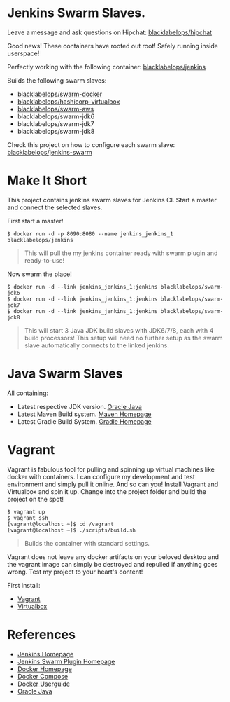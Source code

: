 # Jenkins Swarm Slaves.

Leave a message and ask questions on Hipchat: [blacklabelops/hipchat](https://www.hipchat.com/geogBFvEM)

Good news! These containers have rooted out root! Safely running inside userspace!

Perfectly working with the following container: [blacklabelops/jenkins](https://github.com/blacklabelops/jenkins)

Builds the following swarm slaves:

* [blacklabelops/swarm-docker](https://github.com/blacklabelops/swarm/tree/master/docker)
* [blacklabelops/hashicorp-virtualbox](https://github.com/blacklabelops/swarm/tree/master/hashicorp-virtualbox)
* [blacklabelops/swarm-aws](https://github.com/blacklabelops/swarm/tree/master/amazonws)
* blacklabelops/swarm-jdk6
* blacklabelops/swarm-jdk7
* blacklabelops/swarm-jdk8

Check this project on how to configure each swarm slave: [blacklabelops/jenkins-swarm](https://github.com/blacklabelops/jenkins-swarm)

# Make It Short

This project contains jenkins swarm slaves for Jenkins CI. Start a master and connect the selected slaves.

First start a master!

~~~~
$ docker run -d -p 8090:8080 --name jenkins_jenkins_1 blacklabelops/jenkins
~~~~

> This will pull the my jenkins container ready with swarm plugin and ready-to-use!

Now swarm the place!

~~~~
$ docker run -d --link jenkins_jenkins_1:jenkins blacklabelops/swarm-jdk6
$ docker run -d --link jenkins_jenkins_1:jenkins blacklabelops/swarm-jdk7
$ docker run -d --link jenkins_jenkins_1:jenkins blacklabelops/swarm-jdk8
~~~~

> This will start 3 Java JDK build slaves with JDK6/7/8, each with 4 build processors! This setup will
need no further setup as the swarm slave automatically connects to the linked jenkins.

# Java Swarm Slaves

All containing:

* Latest respective JDK version. [Oracle Java](https://java.com/de/download/)
* Latest Maven Build system. [Maven Homepage](https://maven.apache.org/)
* Latest Gradle Build System. [Gradle Homepage](https://gradle.org/)

# Vagrant

Vagrant is fabulous tool for pulling and spinning up virtual machines like docker with containers. I can configure my development and test environment and simply pull it online. And so can you! Install Vagrant and Virtualbox and spin it up. Change into the project folder and build the project on the spot!

~~~~
$ vagrant up
$ vagrant ssh
[vagrant@localhost ~]$ cd /vagrant
[vagrant@localhost ~]$ ./scripts/build.sh
~~~~

> Builds the container with standard settings.

Vagrant does not leave any docker artifacts on your beloved desktop and the vagrant image can simply be destroyed and repulled if anything goes wrong. Test my project to your heart's content!

First install:

* [Vagrant](https://www.vagrantup.com/)
* [Virtualbox](https://www.virtualbox.org/)

# References

* [Jenkins Homepage](http://jenkins-ci.org/)
* [Jenkins Swarm Plugin Homepage](https://wiki.jenkins-ci.org/display/JENKINS/Swarm+Plugin)
* [Docker Homepage](https://www.docker.com/)
* [Docker Compose](https://docs.docker.com/compose/)
* [Docker Userguide](https://docs.docker.com/userguide/)
* [Oracle Java](https://java.com/de/download/)
